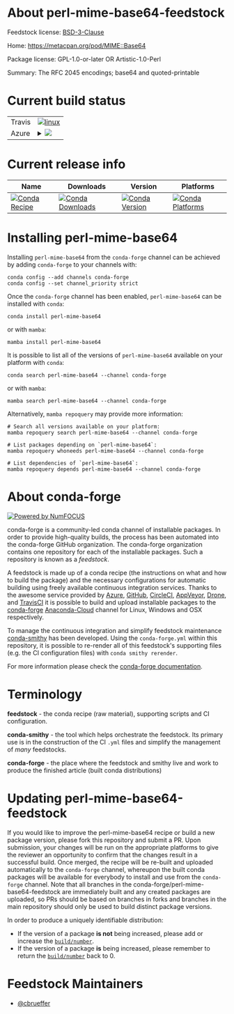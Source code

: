 About perl-mime-base64-feedstock
================================

Feedstock license: [BSD-3-Clause](https://github.com/conda-forge/perl-mime-base64-feedstock/blob/main/LICENSE.txt)

Home: https://metacpan.org/pod/MIME::Base64

Package license: GPL-1.0-or-later OR Artistic-1.0-Perl

Summary: The RFC 2045 encodings; base64 and quoted-printable

Current build status
====================


<table><tr>
    <td>Travis</td>
    <td>
      <a href="https://app.travis-ci.com/conda-forge/perl-mime-base64-feedstock">
        <img alt="linux" src="https://img.shields.io/travis/com/conda-forge/perl-mime-base64-feedstock/main.svg?label=Linux">
      </a>
    </td>
  </tr>
    
  <tr>
    <td>Azure</td>
    <td>
      <details>
        <summary>
          <a href="https://dev.azure.com/conda-forge/feedstock-builds/_build/latest?definitionId=16999&branchName=main">
            <img src="https://dev.azure.com/conda-forge/feedstock-builds/_apis/build/status/perl-mime-base64-feedstock?branchName=main">
          </a>
        </summary>
        <table>
          <thead><tr><th>Variant</th><th>Status</th></tr></thead>
          <tbody><tr>
              <td>linux_64</td>
              <td>
                <a href="https://dev.azure.com/conda-forge/feedstock-builds/_build/latest?definitionId=16999&branchName=main">
                  <img src="https://dev.azure.com/conda-forge/feedstock-builds/_apis/build/status/perl-mime-base64-feedstock?branchName=main&jobName=linux&configuration=linux%20linux_64_" alt="variant">
                </a>
              </td>
            </tr><tr>
              <td>linux_aarch64</td>
              <td>
                <a href="https://dev.azure.com/conda-forge/feedstock-builds/_build/latest?definitionId=16999&branchName=main">
                  <img src="https://dev.azure.com/conda-forge/feedstock-builds/_apis/build/status/perl-mime-base64-feedstock?branchName=main&jobName=linux&configuration=linux%20linux_aarch64_" alt="variant">
                </a>
              </td>
            </tr><tr>
              <td>linux_ppc64le</td>
              <td>
                <a href="https://dev.azure.com/conda-forge/feedstock-builds/_build/latest?definitionId=16999&branchName=main">
                  <img src="https://dev.azure.com/conda-forge/feedstock-builds/_apis/build/status/perl-mime-base64-feedstock?branchName=main&jobName=linux&configuration=linux%20linux_ppc64le_" alt="variant">
                </a>
              </td>
            </tr><tr>
              <td>osx_64</td>
              <td>
                <a href="https://dev.azure.com/conda-forge/feedstock-builds/_build/latest?definitionId=16999&branchName=main">
                  <img src="https://dev.azure.com/conda-forge/feedstock-builds/_apis/build/status/perl-mime-base64-feedstock?branchName=main&jobName=osx&configuration=osx%20osx_64_" alt="variant">
                </a>
              </td>
            </tr>
          </tbody>
        </table>
      </details>
    </td>
  </tr>
</table>

Current release info
====================

| Name | Downloads | Version | Platforms |
| --- | --- | --- | --- |
| [![Conda Recipe](https://img.shields.io/badge/recipe-perl--mime--base64-green.svg)](https://anaconda.org/conda-forge/perl-mime-base64) | [![Conda Downloads](https://img.shields.io/conda/dn/conda-forge/perl-mime-base64.svg)](https://anaconda.org/conda-forge/perl-mime-base64) | [![Conda Version](https://img.shields.io/conda/vn/conda-forge/perl-mime-base64.svg)](https://anaconda.org/conda-forge/perl-mime-base64) | [![Conda Platforms](https://img.shields.io/conda/pn/conda-forge/perl-mime-base64.svg)](https://anaconda.org/conda-forge/perl-mime-base64) |

Installing perl-mime-base64
===========================

Installing `perl-mime-base64` from the `conda-forge` channel can be achieved by adding `conda-forge` to your channels with:

```
conda config --add channels conda-forge
conda config --set channel_priority strict
```

Once the `conda-forge` channel has been enabled, `perl-mime-base64` can be installed with `conda`:

```
conda install perl-mime-base64
```

or with `mamba`:

```
mamba install perl-mime-base64
```

It is possible to list all of the versions of `perl-mime-base64` available on your platform with `conda`:

```
conda search perl-mime-base64 --channel conda-forge
```

or with `mamba`:

```
mamba search perl-mime-base64 --channel conda-forge
```

Alternatively, `mamba repoquery` may provide more information:

```
# Search all versions available on your platform:
mamba repoquery search perl-mime-base64 --channel conda-forge

# List packages depending on `perl-mime-base64`:
mamba repoquery whoneeds perl-mime-base64 --channel conda-forge

# List dependencies of `perl-mime-base64`:
mamba repoquery depends perl-mime-base64 --channel conda-forge
```


About conda-forge
=================

[![Powered by
NumFOCUS](https://img.shields.io/badge/powered%20by-NumFOCUS-orange.svg?style=flat&colorA=E1523D&colorB=007D8A)](https://numfocus.org)

conda-forge is a community-led conda channel of installable packages.
In order to provide high-quality builds, the process has been automated into the
conda-forge GitHub organization. The conda-forge organization contains one repository
for each of the installable packages. Such a repository is known as a *feedstock*.

A feedstock is made up of a conda recipe (the instructions on what and how to build
the package) and the necessary configurations for automatic building using freely
available continuous integration services. Thanks to the awesome service provided by
[Azure](https://azure.microsoft.com/en-us/services/devops/), [GitHub](https://github.com/),
[CircleCI](https://circleci.com/), [AppVeyor](https://www.appveyor.com/),
[Drone](https://cloud.drone.io/welcome), and [TravisCI](https://travis-ci.com/)
it is possible to build and upload installable packages to the
[conda-forge](https://anaconda.org/conda-forge) [Anaconda-Cloud](https://anaconda.org/)
channel for Linux, Windows and OSX respectively.

To manage the continuous integration and simplify feedstock maintenance
[conda-smithy](https://github.com/conda-forge/conda-smithy) has been developed.
Using the ``conda-forge.yml`` within this repository, it is possible to re-render all of
this feedstock's supporting files (e.g. the CI configuration files) with ``conda smithy rerender``.

For more information please check the [conda-forge documentation](https://conda-forge.org/docs/).

Terminology
===========

**feedstock** - the conda recipe (raw material), supporting scripts and CI configuration.

**conda-smithy** - the tool which helps orchestrate the feedstock.
                   Its primary use is in the construction of the CI ``.yml`` files
                   and simplify the management of *many* feedstocks.

**conda-forge** - the place where the feedstock and smithy live and work to
                  produce the finished article (built conda distributions)


Updating perl-mime-base64-feedstock
===================================

If you would like to improve the perl-mime-base64 recipe or build a new
package version, please fork this repository and submit a PR. Upon submission,
your changes will be run on the appropriate platforms to give the reviewer an
opportunity to confirm that the changes result in a successful build. Once
merged, the recipe will be re-built and uploaded automatically to the
`conda-forge` channel, whereupon the built conda packages will be available for
everybody to install and use from the `conda-forge` channel.
Note that all branches in the conda-forge/perl-mime-base64-feedstock are
immediately built and any created packages are uploaded, so PRs should be based
on branches in forks and branches in the main repository should only be used to
build distinct package versions.

In order to produce a uniquely identifiable distribution:
 * If the version of a package **is not** being increased, please add or increase
   the [``build/number``](https://docs.conda.io/projects/conda-build/en/latest/resources/define-metadata.html#build-number-and-string).
 * If the version of a package **is** being increased, please remember to return
   the [``build/number``](https://docs.conda.io/projects/conda-build/en/latest/resources/define-metadata.html#build-number-and-string)
   back to 0.

Feedstock Maintainers
=====================

* [@cbrueffer](https://github.com/cbrueffer/)

